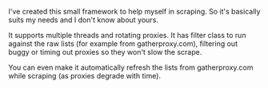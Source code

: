 I've created this small framework to help myself in scraping. So it's basically suits my needs and I don't know about yours.

It supports multiple threads and rotating proxies. It has filter class to run against the raw lists (for example from gatherproxy.com), filtering out buggy or timing out proxies so they won't slow the scrape.

You can even make it automatically refresh the lists from gatherproxy.com while scraping (as proxies degrade with time).